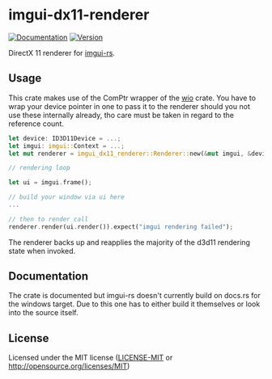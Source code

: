 # imgui-dx11-renderer

[![Documentation](https://docs.rs/imgui-dx11-renderer/badge.svg)](https://docs.rs/imgui-dx11-renderer)
[![Version](https://img.shields.io/crates/v/imgui-dx11-renderer.svg)](https://crates.io/crates/imgui-dx11-renderer)

DirectX 11 renderer for [imgui-rs](https://github.com/Gekkio/imgui-rs).

## Usage

This crate makes use of the ComPtr wrapper of the [wio](https://crates.io/crates/wio) crate.
You have to wrap your device pointer in one to pass it to the renderer should you not use these internally already,
tho care must be taken in regard to the reference count.

```rust
let device: ID3D11Device = ...;
let imgui: imgui::Context = ...;
let mut renderer = imgui_dx11_renderer::Renderer::new(&mut imgui, &device).expect("imgui dx11 renderer creation failed");

// rendering loop

let ui = imgui.frame();

// build your window via ui here
...

// then to render call
renderer.render(ui.render()).expect("imgui rendering failed");
```

The renderer backs up and reapplies the majority of the d3d11 rendering state when invoked.

## Documentation

The crate is documented but imgui-rs doesn't currently build on docs.rs
for the windows target. Due to this one has to either build it
themselves or look into the source itself.

## License

Licensed under the MIT license ([LICENSE-MIT](LICENSE-MIT) or http://opensource.org/licenses/MIT)
